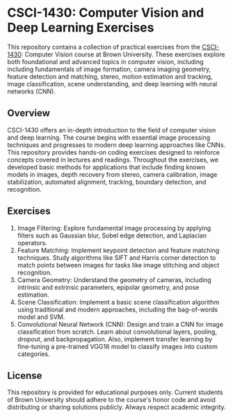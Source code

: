 # CSCI-1430: Computer Vision and Deep Learning Exercises
This repository contains a collection of practical exercises from the [CSCI-1430](https://browncsci1430.github.io/): Computer Vision course at Brown University. These exercises explore both foundational and advanced topics in computer vision, including including fundamentals of image formation, camera imaging geometry, feature detection and matching, stereo, motion estimation and tracking, image classification, scene understanding, and deep learning with neural networks (CNN).

## Overview
CSCI-1430 offers an in-depth introduction to the field of computer vision and deep learning. The course begins with essential image processing techniques and progresses to modern deep learning approaches like CNNs. This repository provides hands-on coding exercises designed to reinforce concepts covered in lectures and readings. Throughout the exercises, we developed basic methods for applications that include finding known models in images, depth recovery from stereo, camera calibration, image stabilization, automated alignment, tracking, boundary detection, and recognition.

## Exercises
1. Image Filtering: Explore fundamental image processing by applying filters such as Gaussian blur, Sobel edge detection, and Laplacian operators.
2. Feature Matching: Implement keypoint detection and feature matching techniques. Study algorithms like SIFT and Harris corner detection to match points between images for tasks like image stitching and object recognition.
3. Camera Geometry: Understand the geometry of cameras, including intrinsic and extrinsic parameters, epipolar geometry, and pose estimation.
4. Scene Classification: Implement a basic scene classification algorithm using traditional and modern approaches, including the bag-of-words model and SVM.
5. Convolutional Neural Network (CNN): Design and train a CNN for image classification from scratch. Learn about convolutional layers, pooling, dropout, and backpropagation. Also, implement transfer learning by fine-tuning a pre-trained VGG16 model to classify images into custom categories.

## License
This repository is provided for educational purposes only. Current students of Brown University should adhere to the course's honor code and avoid distributing or sharing solutions publicly. Always respect academic integrity.
